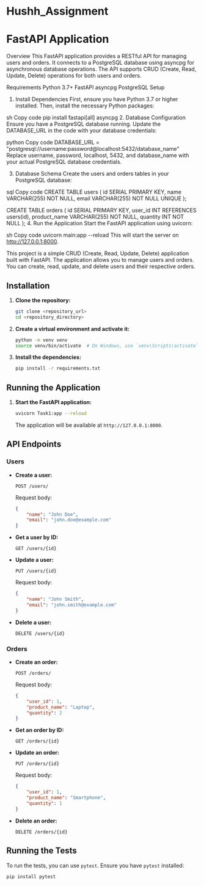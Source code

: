 # Hushh_Assignment

# FastAPI Application
Overview
This FastAPI application provides a RESTful API for managing users and orders. It connects to a PostgreSQL database using asyncpg for asynchronous database operations. The API supports CRUD (Create, Read, Update, Delete) operations for both users and orders.

Requirements
Python 3.7+
FastAPI
asyncpg
PostgreSQL
Setup
1. Install Dependencies
First, ensure you have Python 3.7 or higher installed. Then, install the necessary Python packages:

sh
Copy code
pip install fastapi[all] asyncpg
2. Database Configuration
Ensure you have a PostgreSQL database running. Update the DATABASE_URL in the code with your database credentials:

python
Copy code
DATABASE_URL = "postgresql://username:password@localhost:5432/database_name"
Replace username, password, localhost, 5432, and database_name with your actual PostgreSQL database credentials.

3. Database Schema
Create the users and orders tables in your PostgreSQL database:

sql
Copy code
CREATE TABLE users (
    id SERIAL PRIMARY KEY,
    name VARCHAR(255) NOT NULL,
    email VARCHAR(255) NOT NULL UNIQUE
);

CREATE TABLE orders (
    id SERIAL PRIMARY KEY,
    user_id INT REFERENCES users(id),
    product_name VARCHAR(255) NOT NULL,
    quantity INT NOT NULL
);
4. Run the Application
Start the FastAPI application using uvicorn:

sh
Copy code
uvicorn main:app --reload
This will start the server on http://127.0.0.1:8000.



This project is a simple CRUD (Create, Read, Update, Delete) application built with FastAPI. The application allows you to manage users and orders. You can create, read, update, and delete users and their respective orders.

## Installation

1. **Clone the repository:**
    ```bash
    git clone <repository_url>
    cd <repository_directory>
    ```

2. **Create a virtual environment and activate it:**
    ```bash
    python -m venv venv
    source venv/bin/activate  # On Windows, use `venv\Scripts\activate`
    ```

3. **Install the dependencies:**
    ```bash
    pip install -r requirements.txt
    ```

## Running the Application

1. **Start the FastAPI application:**
    ```bash
    uvicorn Task1:app --reload
    ```
    The application will be available at `http://127.0.0.1:8000`.

## API Endpoints

### Users

- **Create a user:**
    ```http
    POST /users/
    ```
    Request body:
    ```json
    {
        "name": "John Doe",
        "email": "john.doe@example.com"
    }
    ```

- **Get a user by ID:**
    ```http
    GET /users/{id}
    ```

- **Update a user:**
    ```http
    PUT /users/{id}
    ```
    Request body:
    ```json
    {
        "name": "John Smith",
        "email": "john.smith@example.com"
    }
    ```

- **Delete a user:**
    ```http
    DELETE /users/{id}
    ```

### Orders

- **Create an order:**
    ```http
    POST /orders/
    ```
    Request body:
    ```json
    {
        "user_id": 1,
        "product_name": "Laptop",
        "quantity": 2
    }
    ```

- **Get an order by ID:**
    ```http
    GET /orders/{id}
    ```

- **Update an order:**
    ```http
    PUT /orders/{id}
    ```
    Request body:
    ```json
    {
        "user_id": 1,
        "product_name": "Smartphone",
        "quantity": 1
    }
    ```

- **Delete an order:**
    ```http
    DELETE /orders/{id}
    ```

## Running the Tests

To run the tests, you can use `pytest`. Ensure you have `pytest` installed:
```bash
pip install pytest


